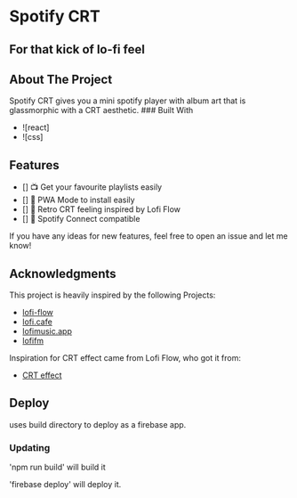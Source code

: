 <!-- Spotify CRT -->

# Spotify CRT

## For that kick of lo-fi feel ## 


## About The Project

<p align="center">
</p>
Spotify CRT gives you a mini spotify player with album art that is glassmorphic with a CRT aesthetic. 
### Built With

-   ![react]
-   ![css]

## Features

-   [] 📺 Get your favourite playlists easily
-   [] 🔋 PWA Mode to install easily
-   [] 📼 Retro CRT feeling inspired by Lofi Flow
-   [] 📼 Spotify Connect compatible 


If you have any ideas for new features, feel free to open an issue and let me know!

## Acknowledgments

This project is heavily inspired by the following Projects:
-   [lofi-flow](https://lofi-flow.vercel.app/)
-   [lofi.cafe](https://lofi.cafe/)
-   [lofimusic.app](https://lofimusic.app/)
-   [lofifm](https://lofifm.vercel.app/)

Inspiration for CRT effect came from Lofi Flow, who got it from: 

-   [CRT effect](https://aleclownes.com/2017/02/01/crt-display.html)




## Deploy
uses build directory to deploy as a firebase app. 


### Updating
'npm run build' will build it

'firebase deploy' will deploy it. 
